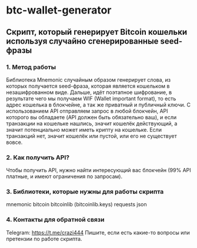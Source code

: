 # btc-wallet-generator

## Скрипт, который генерирует Bitcoin кошельки используя случайно сгенерированные seed-фразы

### 1. Метод работы

Библиотека Mnemonic случайным образом генерирует слова, из которых получается seed-фраза, которая является кошельком в незашифрованном виде.
Дальше, идёт поэтапное шифрование, в результате чего мы получаем WIF (Wallet important format), то есть адрес кошелька в блокчейне, а так же приватный и публичный ключи.
С использованием API отправляем запрос в любой блокчейн, API которого вы обладаете (API должен быть обязательно ваш), и если транзакции на кошельке нашлись, значит кошелёк действующий, а значит потенциально может иметь крипту на кошельке.
Если транзакций нет, значит кошелёк или пустой, или его не существует вовсе.

### 2. Как получить API?

Чтобы получить API, нужно найти интересующий вас блокчейн (99% API платные, и имеют ограничения по запросам).

### 3. Библиотеки, которые нужны для работы скрипта

mnemonic
bitcoin
bitcoinlib (bitcoinlib.keys)
requests
json
### 4. Контакты для обратной связи
Telegram: https://t.me/crazi444
Пишите, если есть какие-то вопросы или претензии по работе скрипта.
